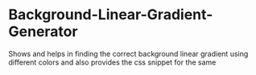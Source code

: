# Background-Linear-Gradient-Generator

Shows and helps in finding the correct background linear gradient using different colors and also provides the css snippet for the same
